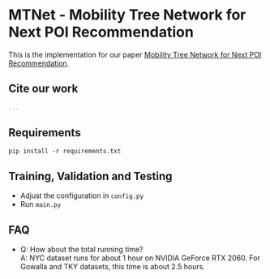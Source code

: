 # MTNet - Mobility Tree Network for Next POI Recommendation

This is the implementation for our paper [Mobility Tree Network for Next POI Recommendation](https://1).

## Cite our work
```bibtex
...
```

## Requirements
```
pip install -r requirements.txt
```

## Training, Validation and Testing
- Adjust the configuration in `config.py`  
- Run `main.py`

## FAQ
- Q: How about the total running time?    
  A: NYC dataset runs for about 1 hour on NVIDIA GeForce RTX 2060. For Gowalla and TKY datasets, this time is about 2.5 hours.
